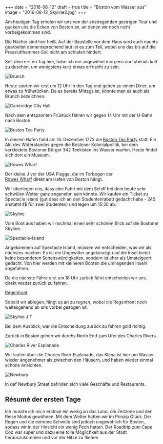 +++
date = "2016-08-12"
draft = true
title = "Boston vom Wasser aus"
image = "2016-08-12_Skyline2.jpg"
+++

Am heutigen Tag erholen wir uns 
von der anstregenden gestrigen Tour und
gucken uns die Ecken von Boston an, an denen
wir noch nicht vorbeigekommen sind. 

Die Nächte sind hier heiß. 
Auf der Baustelle vor dem Haus wird auch
nachts gearbeitet dementsprechend laut ist
es zum Teil, wobei uns das bis auf
die Presslufthammer-Soli
nicht am schlafen hindert. 

Seit dem ersten Tag hier, 
habe ich mir angewöhnt morgens und abends 
kalt zu duschen,
um wenigstens kurz etwas erfrischt zu sein.

![Brunch](/images/2016-08-12_Brunch.jpg)

Heute starten wir erst um 12 Uhr in den Tag
und gehen zu einem Diner, um etwas zu frühstücken. Da es bereits Mittags ist,
könnte man es auch als Brunch bezeichnen. 

![Cambridge City Hall](/images/2016-08-12_Cambridge-City-Hall.jpg)

Nach dem entspannten Früstück fahren wir
gegen 14 Uhr mit der U-Bahn nach Boston. 

![Boston Tea Party](/images/2016-08-12_Tea-Party.jpg)

In diesem Hafen fand am 16. Dezember 1773
die 
[Boston Tea Party](https://de.m.wikipedia.org/wiki/Boston_Tea_Party) 
statt. Ein Akt des Widerstandes gegen die
Bostoner Kolonialpolitik, bei dem verkleidete
Bostoner Bürger 342 Teekisten ins Wasser warfen. 
Heute findet sich dort ein Museum. 

![Rowes Wharf](/images/2016-08-12_Rowes-Wharf.jpg)

Der kleine J vor der USA Flagge, die im 
Torbogen der  
[Rowes Wharf](https://en.m.wikipedia.org/wiki/Rowes_Wharf)
direkt am Hafen von Boston hängt. 

Wir überlegen uns, dass eine Fahrt mit dem
Schiff bei dem heute sehr schwülen Wetter
ganz angenehm sein könnte. 
Wir kaufen ein Ticket zu Spectacle Island
(gut dass ich an den Studentenrabatt gedacht habe - 24$ anstatt44$ für zwei Studenten) 
und legen um 15:30 ab. 

![Skyline](/images/2016-08-12_Skyline.jpg)

Vom Boot aus haben wir nochmal 
einen sehr schönen Blick auf die Bostoner Skyline. 

![Spectacle-Island](/images/2016-08-12_Spectacle-Island.jpg)

Angekommen auf Spectacle Island, müssen 
wir entscheiden, was wir als nächstes machen. 
Es ist ein Ungewitter angekündigt und die
Insel bietet keine besonderen Sehenswürdigkeiten,
sondern ist eher als Umsteigeort gedacht. 
Von hier werden mit kleineren Booten die
umliegenden Inseln angefahren. 

Da die nächste Fähre erst um 18 Uhr zurück
fährt entscheiden wir uns, 
direkt wieder zurück zu fahren. 

[Regenfront](/images/2016-08-12_Regenfront.jpg)

Sobald wir ablegen, fängt es an zu regnen,
wobei die Regenfront noch weitesgehend an 
uns vorbei gezogen ist. 

![Skyline J T](/images/2016-08-12_Skyline-J-T.jpg)

Bei dem Ausblick, war die Entscheidung zurück 
zu fahren gold richtig. 

Zurück in Boston gehen wir durchs North End
zum Ufer des Charles Rivers. 

![Charles River Esplanade](/images/2016-08-12_Esplanade.jpg)

Wir laufen über die Charles River Esplanade, 
das Klima ist hier am Wasser wieder angenehmer 
als zwischen den Häusern, und haben wieder
einmal schöne Ansichten. 

![Newbury](/images/2016-08-12_Newbury.jpg)

In def Newbury Street befinden sich
viele Geschäfte und Restaurants.


## Résumé der ersten Tage

Ich musste ich mich erstmal 
ein wenig an das Land, die Zeitzone und den Reise Modus gewöhnen. Mit dem Wetter
hatten wir im Prinzip Glück. 
Der Regen und die extreme Schwüle sind jedoch
ungewöhlich für Boston, sodass wir 
in der Hinsicht ein wenig Pech hatten. 
Der Roadtrip zum Cape Cod war super und
dazu eine tolle Möglichkeit aus der Stadt 
herauszukommen und vor der Hitze zu fliehen. 
